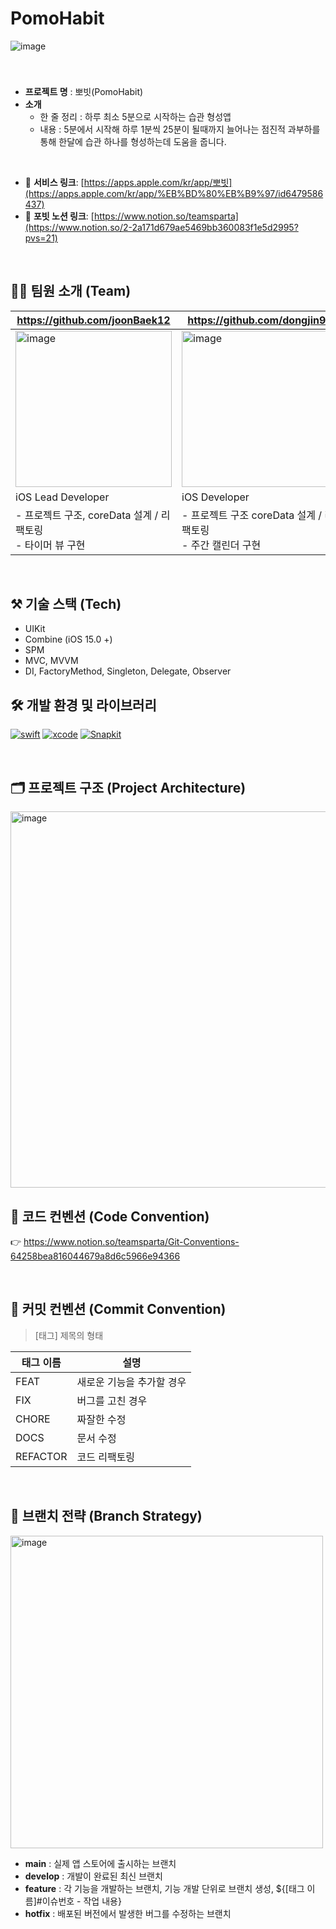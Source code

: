 # PomoHabit

![image](https://github.com/PlanLit/PomoHabit/assets/97212841/f521e861-1bf6-4a07-8ceb-f05558a50e80)

<br/>

### 

- **프로젝트 명** : 뽀빗(PomoHabit)
- **소개**
    - 한 줄 정리 : 하루 최소 5분으로 시작하는 습관 형성앱
    - 내용 :  5분에서 시작해  하루 1분씩 25분이 될때까지 늘어나는 점진적 과부하를 통해 한달에 습관 하나를 형성하는데 도움을 줍니다.
<br/>

- 📱 **서비스 링크**: [https://apps.apple.com/kr/app/뽀빗](https://apps.apple.com/kr/app/%EB%BD%80%EB%B9%97/id6479586437)
- 📱 **포빗 노션 링크**: [https://www.notion.so/teamsparta](https://www.notion.so/2-2a171d679ae5469bb360083f1e5d2995?pvs=21)

<br/>

## 🧑‍💻 팀원 소개 (Team)

| https://github.com/joonBaek12 | https://github.com/dongjin97 |  https://github.com/Lilyhly | https://github.com/Deferare |
| --- | --- | --- | --- |
| <img width="250" alt="image" src="https://github.com/Team-Smeme/Smeem-iOS/assets/86944161/0e0cfcb6-d4d7-41f7-9eb0-7f516480939c" /> | <img width="250" alt="image" src="https://github.com/PlanLit/PomoHabit/assets/97212841/3d9686be-8066-4799-841c-42e6c4ec8776" /> | ![image](https://github.com/PlanLit/PomoHabit/assets/97212841/a9cb76da-c935-4ac8-9675-ed16fb31f035) | ![image](https://github.com/PlanLit/PomoHabit/assets/97212841/c72ec640-0f93-4cf8-9d89-c51032c808a0) | 
| iOS Lead Developer | iOS Developer | iOS Developer | iOS Developer |
| - 프로젝트 구조, coreData 설계 / 리팩토링<br/>- 타이머 뷰 구현<br/> | - 프로젝트 구조 coreData 설계 / 리팩토링<br/>- 주간 캘린더 구현 | - 프로젝트 구조 설계 / 리팩토링<br/>- 마이페이지 뷰 구현| - 프로젝트 구조 설계 / 리팩토링<br/>- 온보딩, 레포트 뷰 구현 | 
<br/>

## ⚒️ 기술 스택 (Tech)

- UIKit
- Combine (iOS 15.0 +)
- SPM
- MVC, MVVM
- DI, FactoryMethod, Singleton, Delegate, Observer

## 🛠 개발 환경 및 라이브러리

[![swift](https://img.shields.io/badge/swift-5.0-orange)]() [![xcode](https://img.shields.io/badge/Xcode-15.0-blue)]() [![Snapkit](https://img.shields.io/badge/SnapKit-5.0.0-yellow)]() 

<br/>

## 🗂️ 프로젝트 구조 (Project Architecture)
<img width="602" alt="image" src="https://github.com/PlanLit/PomoHabit/assets/97212841/a3cc6157-4316-4dff-b8c3-3c26a2cfd619">

<br/>

## 📌 코드 컨벤션 (Code Convention)
👉 https://www.notion.so/teamsparta/Git-Conventions-64258bea816044679a8d6c5966e94366

<br/>

## 📌 커밋 컨벤션 (Commit Convention)

> [태그] 제목의 형태
> 

| 태그 이름 | 설명 |
| --- | --- |
| FEAT | 새로운 기능을 추가할 경우 |
| FIX | 버그를 고친 경우 |
| CHORE | 짜잘한 수정 |
| DOCS | 문서 수정 |
| REFACTOR | 코드 리팩토링 |

<br/>

## 🎋 브랜치 전략 (Branch Strategy)

<img width="500" alt="image" src="https://github.com/Team-Smeme/Smeme-server-renewal/assets/55437339/1699ec13-babc-48f7-a914-d5f1fc1d51dd" />

- **main** : 실제 앱 스토어에 출시하는 브랜치
- **develop** : 개발이 완료된 최신 브랜치
- **feature** : 각 기능을 개발하는 브랜치, 기능 개발 단위로 브랜치 생성, ${[태그 이름]#이슈번호 - 작업 내용}
- **hotfix** : 배포된 버전에서 발생한 버그를 수정하는 브랜치
